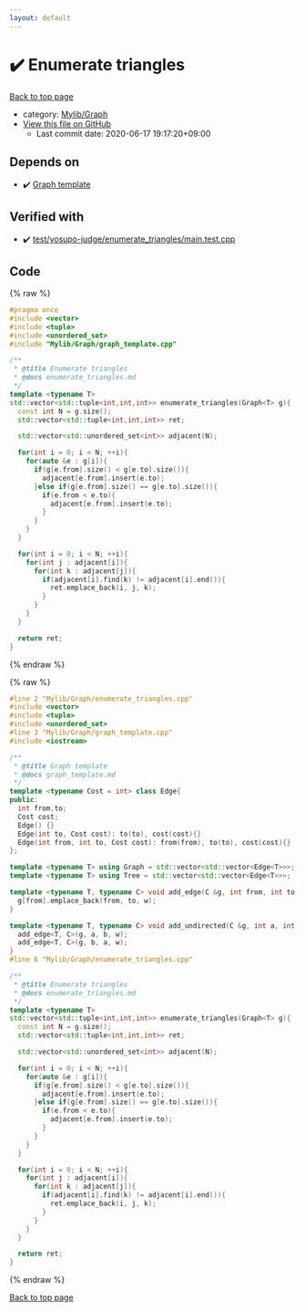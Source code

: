 ```yaml
---
layout: default
---
```


<!-- mathjax config similar to math.stackexchange -->
<script type="text/javascript" async
  src="https://cdnjs.cloudflare.com/ajax/libs/mathjax/2.7.5/MathJax.js?config=TeX-MML-AM_CHTML">
</script>
<script type="text/x-mathjax-config">
  MathJax.Hub.Config({
    TeX: { equationNumbers: { autoNumber: "AMS" }},
    tex2jax: {
      inlineMath: [ ['$','$'] ],
      processEscapes: true
    },
    "HTML-CSS": { matchFontHeight: false },
    displayAlign: "left",
    displayIndent: "2em"
  });
</script>

<script type="text/javascript" src="https://cdnjs.cloudflare.com/ajax/libs/jquery/3.4.1/jquery.min.js"></script>
<script src="https://cdn.jsdelivr.net/npm/jquery-balloon-js@1.1.2/jquery.balloon.min.js" integrity="sha256-ZEYs9VrgAeNuPvs15E39OsyOJaIkXEEt10fzxJ20+2I=" crossorigin="anonymous"></script>
<script type="text/javascript" src="../../../assets/js/copy-button.js"></script>
<link rel="stylesheet" href="../../../assets/css/copy-button.css" />


# :heavy_check_mark: Enumerate triangles

<a href="../../../index.html">Back to top page</a>

* category: <a href="../../../index.html#791a56799ce3ef8e4fb5da8cbce3a9bf">Mylib/Graph</a>
* <a href="{{ site.github.repository_url }}/blob/master/Mylib/Graph/enumerate_triangles.cpp">View this file on GitHub</a>
    - Last commit date: 2020-06-17 19:17:20+09:00




## Depends on

* :heavy_check_mark: <a href="graph_template.cpp.html">Graph template</a>


## Verified with

* :heavy_check_mark: <a href="../../../verify/test/yosupo-judge/enumerate_triangles/main.test.cpp.html">test/yosupo-judge/enumerate_triangles/main.test.cpp</a>


## Code

<a id="unbundled"></a>
{% raw %}
```cpp
#pragma once
#include <vector>
#include <tuple>
#include <unordered_set>
#include "Mylib/Graph/graph_template.cpp"

/**
 * @title Enumerate triangles
 * @docs enumerate_triangles.md
 */
template <typename T>
std::vector<std::tuple<int,int,int>> enumerate_triangles(Graph<T> g){
  const int N = g.size();
  std::vector<std::tuple<int,int,int>> ret;

  std::vector<std::unordered_set<int>> adjacent(N);

  for(int i = 0; i < N; ++i){
    for(auto &e : g[i]){
      if(g[e.from].size() < g[e.to].size()){
        adjacent[e.from].insert(e.to);
      }else if(g[e.from].size() == g[e.to].size()){
        if(e.from < e.to){
          adjacent[e.from].insert(e.to);
        }
      }
    }
  }

  for(int i = 0; i < N; ++i){
    for(int j : adjacent[i]){
      for(int k : adjacent[j]){
        if(adjacent[i].find(k) != adjacent[i].end()){
          ret.emplace_back(i, j, k);
        }
      }
    }
  }

  return ret;
}

```
{% endraw %}

<a id="bundled"></a>
{% raw %}
```cpp
#line 2 "Mylib/Graph/enumerate_triangles.cpp"
#include <vector>
#include <tuple>
#include <unordered_set>
#line 3 "Mylib/Graph/graph_template.cpp"
#include <iostream>

/**
 * @title Graph template
 * @docs graph_template.md
 */
template <typename Cost = int> class Edge{
public:
  int from,to;
  Cost cost;
  Edge() {}
  Edge(int to, Cost cost): to(to), cost(cost){}
  Edge(int from, int to, Cost cost): from(from), to(to), cost(cost){}
};

template <typename T> using Graph = std::vector<std::vector<Edge<T>>>;
template <typename T> using Tree = std::vector<std::vector<Edge<T>>>;

template <typename T, typename C> void add_edge(C &g, int from, int to, T w = 1){
  g[from].emplace_back(from, to, w);
}

template <typename T, typename C> void add_undirected(C &g, int a, int b, T w = 1){
  add_edge<T, C>(g, a, b, w);
  add_edge<T, C>(g, b, a, w);
}
#line 6 "Mylib/Graph/enumerate_triangles.cpp"

/**
 * @title Enumerate triangles
 * @docs enumerate_triangles.md
 */
template <typename T>
std::vector<std::tuple<int,int,int>> enumerate_triangles(Graph<T> g){
  const int N = g.size();
  std::vector<std::tuple<int,int,int>> ret;

  std::vector<std::unordered_set<int>> adjacent(N);

  for(int i = 0; i < N; ++i){
    for(auto &e : g[i]){
      if(g[e.from].size() < g[e.to].size()){
        adjacent[e.from].insert(e.to);
      }else if(g[e.from].size() == g[e.to].size()){
        if(e.from < e.to){
          adjacent[e.from].insert(e.to);
        }
      }
    }
  }

  for(int i = 0; i < N; ++i){
    for(int j : adjacent[i]){
      for(int k : adjacent[j]){
        if(adjacent[i].find(k) != adjacent[i].end()){
          ret.emplace_back(i, j, k);
        }
      }
    }
  }

  return ret;
}

```
{% endraw %}

<a href="../../../index.html">Back to top page</a>

